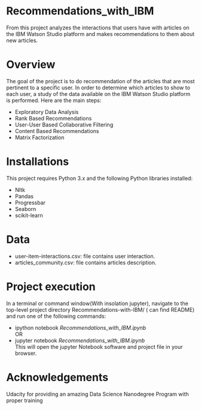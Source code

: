 # Recommendations_with_IBM

From this project analyzes the interactions that users have with articles on the IBM Watson Studio platform and makes recommendations to them about new articles.
# Overview
The goal of the project is to do recommendation of the articles that are most pertinent to a specific user.
In order to determine which articles to show to each user, a study of the data available on the IBM Watson Studio platform is performed. Here are the main steps:
- Exploratory Data Analysis 
- Rank Based Recommendations 
- User-User Based Collaborative Filtering 
- Content Based Recommendations 
- Matrix Factorization

# Installations
This project requires Python 3.x and the following Python libraries installed:
- Nltk
- Pandas
- Progressbar
- Seaborn
- scikit-learn
 
# Data
  - user-item-interactions.csv: file contains user interaction.
  - articles_community.csv: file contains articles description.
 
# Project execution
In a terminal or command window(With insolation jupyter), navigate to the top-level project directory Recommendations-with-IBM/ (  can find README) and run one of the following commands:
 - ipython notebook *Recommendations_with_IBM.ipynb*\
OR
 - jupyter notebook *Recommendations_with_IBM.ipynb*\
This will open the jupyter Notebook software and project file in your browser.
 
# Acknowledgements
Udacity for providing an amazing Data Science Nanodegree Program with proper training


